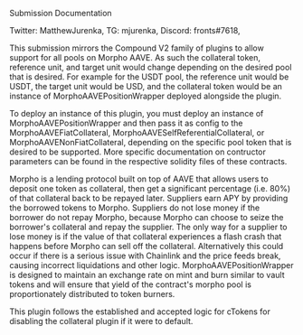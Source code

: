 Submission Documentation

Twitter: MatthewJurenka, TG: mjurenka, Discord: fronts#7618,

This submission mirrors the Compound V2 family of plugins to allow support
for all pools on Morpho AAVE. As such the collateral token, reference unit,
and target unit would change depending on the desired pool that is desired.
For example for the USDT pool, the reference unit would be USDT, the target unit
would be USD, and the collateral token would be an instance of
MorphoAAVEPositionWrapper deployed alongside the plugin.

To deploy an instance of this plugin, you must deploy an instance of 
MorphoAAVEPositionWrapper and then pass it as config to the
MorphoAAVEFiatCollateral, MorphoAAVESelfReferentialCollateral, or
MorphoAAVENonFiatCollateral, depending on the specific pool token that is
desired to be supported. More specific documentation on contructor parameters
can be found in the respective solidity files of these contracts.

Morpho is a lending protocol built on top of AAVE that allows users to deposit
one token as collateral, then get a significant percentage (i.e. 80%) of that
collateral back to be repayed later. Suppliers earn APY by providing the borrowed
tokens to Morpho. Suppliers do not lose money if the borrower do not repay
Morpho, because Morpho can choose to seize the borrower's collateral and repay
the supplier. The only way for a supplier to lose money is if the value of that
collateral experiences a flash crash that happens before Morpho can sell off the
collateral. Alternatively this could occur if there is a serious issue with
Chainlink and the price feeds break, causing incorrect liquidations and other logic.
MorphoAAVEPositionWrapper is designed to maintain an exchange rate on mint and burn
similar to vault tokens and will ensure that yield of the contract's morpho pool
is proportionately distributed to token burners.

This plugin follows the established and accepted logic for cTokens for disabling
the collateral plugin if it were to default.
